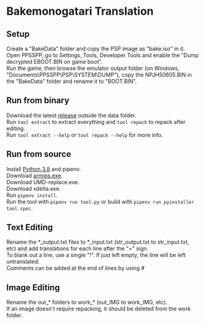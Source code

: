 # Bakemonogatari Translation
## Setup
Create a "BakeData" folder and copy the PSP image as "bake.iso" in it.  
Open PPSSPP, go to Settings, Tools, Developer Tools and enable the "Dump decrypted EBOOT.BIN on game boot".  
Run the game, then browse the emulator output folder (on Windows, "Documents\PPSSPP\PSP\SYSTEM\DUMP"), copy the NPJH50605.BIN in the "BakeData" folder and rename it to "BOOT.BIN".  
## Run from binary
Download the latest [release](https://github.com/Illidanz/BakeTranslation/releases) outside the data folder.  
Run `tool extract` to extract everything and `tool repack` to repack after editing.  
Run `tool extract --help` or `tool repack --help` for more info.  
## Run from source
Install [Python 3.8](https://www.python.org/downloads/) and pipenv.  
Download [armips.exe](https://github.com/Kingcom/armips/releases).  
Download UMD-replace.exe.  
Download xdelta.exe.  
Run `pipenv install`.  
Run the tool with `pipenv run tool.py` or build with `pipenv run pyinstaller tool.spec`.  
## Text Editing
Rename the \*\_output.txt files to \*\_input.txt (str_output.txt to str_input.txt, etc) and add translations for each line after the "=" sign.  
To blank out a line, use a single "!". If just left empty, the line will be left untranslated.  
Comments can be added at the end of lines by using #  
## Image Editing
Rename the out\_\* folders to work\_\* (out_IMG to work_IMG, etc).  
If an image doesn't require repacking, it should be deleted from the work folder.  
